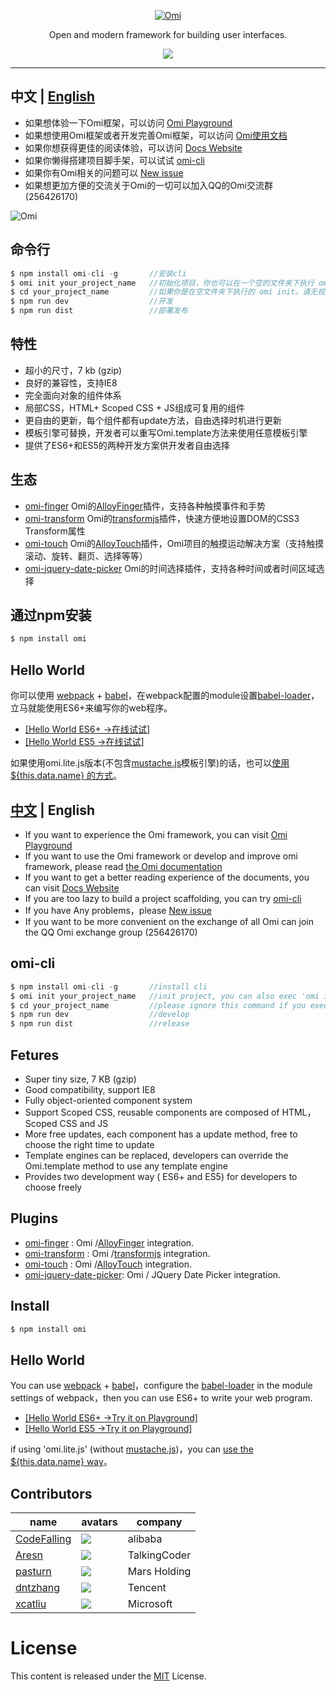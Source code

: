 ﻿<p align="center">
  <a href ="##"><img alt="Omi" src="http://images2015.cnblogs.com/blog/105416/201701/105416-20170120114244046-622856943.png"></a>
</p>
<p align="center">
Open and modern framework for building user interfaces.
</p>
<p align="center">
  <a href="https://travis-ci.org/AlloyTeam/omi"><img src="https://travis-ci.org/AlloyTeam/omi.svg"></a>
</p>

---

## 中文 | [English](https://github.com/AlloyTeam/omi#中文--english-1)

* 如果想体验一下Omi框架，可以访问 [Omi Playground](http://alloyteam.github.io/omi/example/playground/)
* 如果想使用Omi框架或者开发完善Omi框架，可以访问 [Omi使用文档](https://github.com/AlloyTeam/omi/tree/master/docs#omi使用文档)
* 如果你想获得更佳的阅读体验，可以访问 [Docs Website](http://alloyteam.github.io/omi/website/docs.html)
* 如果你懒得搭建项目脚手架，可以试试 [omi-cli](https://github.com/AlloyTeam/omi/tree/master/cli)
* 如果你有Omi相关的问题可以 [New issue](https://github.com/AlloyTeam/omi/issues/new)
* 如果想更加方便的交流关于Omi的一切可以加入QQ的Omi交流群(256426170)

<img alt="Omi" src="http://alloyteam.github.io/omi/asset/omi_group.png">

## 命令行

``` js
$ npm install omi-cli -g       //安装cli
$ omi init your_project_name   //初始化项目，你也可以在一个空的文件夹下执行 omi init
$ cd your_project_name         //如果你是在空文件夹下执行的 omi init。请无视这条命令
$ npm run dev                  //开发
$ npm run dist                 //部署发布
``` 

## 特性

* 超小的尺寸，7 kb (gzip)
* 良好的兼容性，支持IE8
* 完全面向对象的组件体系
* 局部CSS，HTML+ Scoped CSS + JS组成可复用的组件
* 更自由的更新，每个组件都有update方法，自由选择时机进行更新
* 模板引擎可替换，开发者可以重写Omi.template方法来使用任意模板引擎
* 提供了ES6+和ES5的两种开发方案供开发者自由选择

## 生态

* [omi-finger](https://github.com/AlloyTeam/omi/tree/master/plugins/omi-finger) Omi的[AlloyFinger](https://github.com/AlloyTeam/AlloyFinger)插件，支持各种触摸事件和手势
* [omi-transform](https://github.com/AlloyTeam/omi/tree/master/plugins/omi-transform) Omi的[transformjs](http://alloyteam.github.io/AlloyTouch/transformjs/)插件，快速方便地设置DOM的CSS3 Transform属性
* [omi-touch](https://github.com/AlloyTeam/omi/tree/master/plugins/omi-touch) Omi的[AlloyTouch](https://github.com/AlloyTeam/AlloyTouch)插件，Omi项目的触摸运动解决方案（支持触摸滚动、旋转、翻页、选择等等）
* [omi-jquery-date-picker](https://github.com/AlloyTeam/omi/tree/master/plugins/omi-jquery-date-picker) Omi的时间选择插件，支持各种时间或者时间区域选择

## 通过npm安装 

``` js
$ npm install omi
```

## Hello World

你可以使用 [webpack](https://webpack.github.io/) + [babel](http://babeljs.io/)，在webpack配置的module设置[babel-loader](https://github.com/babel/babel-loader)，立马就能使用ES6+来编写你的web程序。

* [[Hello World ES6+ ->在线试试]](http://alloyteam.github.io/omi/website/redirect.html?type=hello_nest)
* [[Hello World ES5  ->在线试试]](http://alloyteam.github.io/omi/website/redirect.html?type=hello_es5)

如果使用omi.lite.js版本(不包含[mustache.js](https://github.com/janl/mustache.js)模板引擎)的话，也可以[使用 ${this.data.name} 的方式](http://alloyteam.github.io/omi/website/redirect.html?type=without_tpl)。

## [﻿中文](https://github.com/AlloyTeam/omi#中文--english) | English

* If you want to experience the Omi framework, you can visit [Omi Playground](http://alloyteam.github.io/omi/example/playground/)
* If you want to use the Omi framework or develop and improve omi framework, please read [the Omi documentation](https://github.com/AlloyTeam/omi/tree/master/docs#omi使用文档)
* If you want to get a better reading experience of the documents, you can visit [Docs Website](http://alloyteam.github.io/omi/website/docs.html)
* If you are too lazy to build a project scaffolding, you can try [omi-cli](https://github.com/AlloyTeam/omi/tree/master/cli)
* If you have Any problems，please [New issue](https://github.com/AlloyTeam/omi/issues/new)
* If you want to be more convenient on the exchange of all Omi can join the QQ Omi exchange group (256426170)

## omi-cli

``` js
$ npm install omi-cli -g       //install cli
$ omi init your_project_name   //init project, you can also exec 'omi init' in an empty folder
$ cd your_project_name         //please ignore this command if you executed 'omi init' in an empty folder
$ npm run dev                  //develop
$ npm run dist                 //release
``` 

## Fetures

* Super tiny size, 7 KB (gzip)
* Good compatibility, support IE8
* Fully object-oriented component system
* Support Scoped CSS, reusable components are composed of HTML， Scoped CSS and JS
* More free updates, each component has a update method, free to choose the right time to update
* Template engines can be replaced, developers can override the Omi.template method to use any template engine
* Provides two development way ( ES6+ and ES5) for developers to choose freely

## Plugins

* [omi-finger](https://github.com/AlloyTeam/omi/tree/master/plugins/omi-finger) :  Omi /[AlloyFinger](https://github.com/AlloyTeam/AlloyFinger) integration.
* [omi-transform](https://github.com/AlloyTeam/omi/tree/master/plugins/omi-transform) :  Omi /[transformjs](http://alloyteam.github.io/AlloyTouch/transformjs/) integration.
* [omi-touch](https://github.com/AlloyTeam/omi/tree/master/plugins/omi-touch) :  Omi /[AlloyTouch](https://github.com/AlloyTeam/AlloyTouch) integration.
* [omi-jquery-date-picker](https://github.com/AlloyTeam/omi/tree/master/plugins/omi-jquery-date-picker):  Omi / JQuery Date Picker integration.

## Install

``` js
$ npm install omi
```

## Hello World


You can use [webpack](https://webpack.github.io/) + [babel](http://babeljs.io/)，configure the [babel-loader](https://github.com/babel/babel-loader) in  the module settings of webpack，then you can use ES6+ to write your web program.

* [[Hello World ES6+ ->Try it on Playground]](http://alloyteam.github.io/omi/website/redirect.html?type=hello_nest)
* [[Hello World ES5  ->Try it on Playground]](http://alloyteam.github.io/omi/website/redirect.html?type=hello_es5)

if using 'omi.lite.js' (without [mustache.js](https://github.com/janl/mustache.js))，you can [use the ${this.data.name} way](http://alloyteam.github.io/omi/website/redirect.html?type=without_tpl)。

## Contributors

|name   |avatars   |company   | 
|---|---|---|
|  [CodeFalling](https://github.com/CodeFalling) |  ![](https://avatars3.githubusercontent.com/u/5436704?v=3&s=60)  |  alibaba |  
|  [Aresn](https://github.com/icarusion) |  ![](https://avatars3.githubusercontent.com/u/5370542?v=3&s=60)  |  TalkingCoder |  
|  [pasturn](https://github.com/pasturn) |  ![](https://avatars2.githubusercontent.com/u/6126885?v=3&s=60)  | Mars Holding  |  
|  [dntzhang](https://github.com/dntzhang) | ![](https://avatars2.githubusercontent.com/u/7917954?v=3&s=60)  |  Tencent | 
|  [xcatliu](https://github.com/xcatliu) |  ![](https://avatars3.githubusercontent.com/u/5453359?v=3&s=60)  |  Microsoft |  

# License
This content is released under the [MIT](http://opensource.org/licenses/MIT) License.
